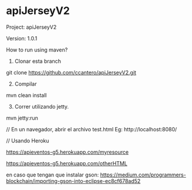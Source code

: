 # apiJerseyV2
Project: apiJerseyV2

Version: 1.0.1

How to run using maven?

1. Clonar esta branch

git clone https://github.com/ccantero/apiJerseyV2.git

2. Compilar

mvn clean install

3. Correr utilizando jetty.

mvn jetty:run

// En un navegador, abrir el archivo test.html
Eg: http://localhost:8080/

// Usando Heroku

https://apieventos-g5.herokuapp.com/myresource

https://apieventos-g5.herokuapp.com/otherHTML

en caso que tengan que instalar gson: https://medium.com/programmers-blockchain/importing-gson-into-eclipse-ec8cf678ad52
